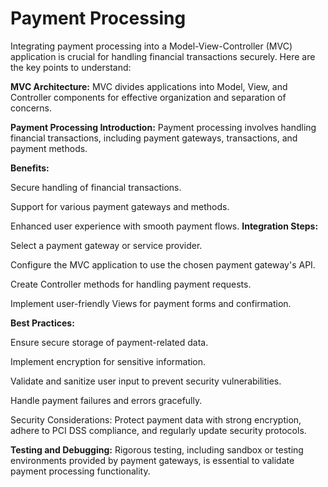 # Payment Processing
Integrating payment processing into a Model-View-Controller (MVC) application is crucial for handling financial transactions securely. Here are the key points to understand:

**MVC Architecture:** MVC divides applications into Model, View, and Controller components for effective organization and separation of concerns.

**Payment Processing Introduction:** Payment processing involves handling financial transactions, including payment gateways, transactions, and payment methods.

**Benefits:**

Secure handling of financial transactions.

Support for various payment gateways and methods.

Enhanced user experience with smooth payment flows.
**Integration Steps:**

Select a payment gateway or service provider.

Configure the MVC application to use the chosen payment gateway's API.

Create Controller methods for handling payment requests.

Implement user-friendly Views for payment forms and confirmation.

**Best Practices:**

Ensure secure storage of payment-related data.

Implement encryption for sensitive information.

Validate and sanitize user input to prevent security vulnerabilities.

Handle payment failures and errors gracefully.

Security Considerations: Protect payment data with strong encryption, adhere to PCI DSS compliance, and regularly update security protocols.

**Testing and Debugging:** Rigorous testing, including sandbox or testing environments provided by payment gateways, is essential to validate payment processing functionality.